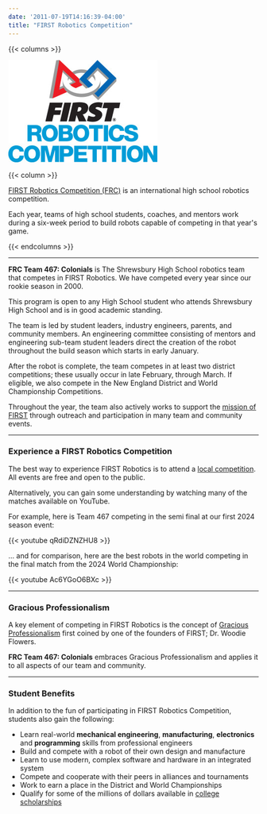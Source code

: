 ```yaml
---
date: '2011-07-19T14:16:39-04:00'
title: "FIRST Robotics Competition"
---
```


{{< columns >}}

![FIRST Robotics Competition](FIRSTRobotics_IconVert_RGB-300x206.jpg)

{{< column >}}

[FIRST Robotics Competition (FRC)](https://www.firstinspires.org/robotics/frc) is an international high school robotics competition.

Each year, teams of high school students, coaches, and mentors work during a six-week period to build robots capable of competing in that year's game.

{{< endcolumns >}}

---

**FRC Team 467: Colonials** is The Shrewsbury High School robotics team that competes in FIRST Robotics. We have competed every year since our rookie season in 2000.

This program is open to any High School student who attends Shrewsbury High School and is in good academic standing.

The team is led by student leaders, industry engineers, parents, and community members. An engineering committee consisting of mentors and engineering sub-team student leaders direct the creation of the robot throughout the build season which starts in early January.

After the robot is complete, the team competes in at least two district competitions; these usually occur in late February, through March. If eligible, we also compete in the New England District and World Championship Competitions.

Throughout the year, the team also actively works to support the [mission of FIRST](https://www.firstinspires.org/about) through outreach and participation in many team  and community events.

---

### Experience a FIRST Robotics Competition

The best way to experience FIRST Robotics is to attend a [local competition](https://www.nefirst.org/district-events). All events are free and open to the public.

Alternatively, you can gain some understanding by watching many of the matches available on YouTube.

For example, here is Team 467 competing in the semi final at our first 2024 season event:

{{< youtube qRdiDZNZHU8 >}}

... and for comparison, here are the best robots in the world competing in the final match from the 2024 World Championship:

{{< youtube Ac6YGoO6BXc >}}

---

### Gracious Professionalism

A key element of competing in FIRST Robotics is the concept of [Gracious Professionalism](https://www.firstinspires.org/node/20891) first coined by one of the founders of FIRST; Dr. Woodie Flowers.

**FRC Team 467: Colonials** embraces Gracious Professionalism and applies it to all aspects of our team and community.

---

### Student Benefits

In addition to the fun of participating in FIRST Robotics Competition, students also gain the following:

* Learn real-world **mechanical engineering**, **manufacturing**, **electronics** and **programming** skills from professional engineers
* Build and compete with a robot of their own design and manufacture
* Learn to use modern, complex software and hardware in an integrated system
* Compete and cooperate with their peers in alliances and tournaments
* Work to earn a place in the District and World Championships
* Qualify for some of the millions of dollars available in [college scholarships](https://www.firstinspires.org/alumni/scholarships)

